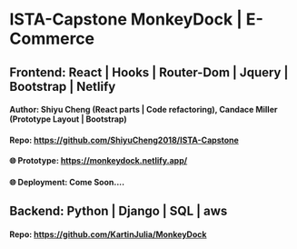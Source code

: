 # ISTA-Capstone MonkeyDock | E-Commerce

## Frontend: React | Hooks | Router-Dom | Jquery | Bootstrap | Netlify
####  Author: Shiyu Cheng (React parts | Code refactoring), Candace Miller (Prototype Layout | Bootstrap)
#### Repo: https://github.com/ShiyuCheng2018/ISTA-Capstone
#### 🌐 Prototype: https://monkeydock.netlify.app/
#### 🌐 Deployment: Come Soon....


## Backend: Python | Django | SQL | aws
#### Repo: https://github.com/KartinJulia/MonkeyDock
